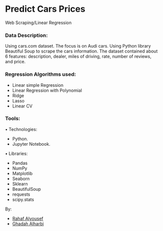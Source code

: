 # Predict Cars Prices
Web Scraping/Linear Regression

### Data Description:
Using cars.com dataset. The focus is on Audi cars. Using Python library Beautiful Soup to scrape the cars
information.
The dataset contained about 6 features: description, dealer, miles of driving, rate, number of reviews, and
price.

### Regression Algorithms used:
- Linear simple Regression
- Linear Regression with Polynomial
- Ridge
- Lasso
- Linear CV

### Tools:

• Technologies:
- Python.
- Jupyter Notebook.

• Libraries:
- Pandas
- NumPy
- Matplotlib
- Seaborn
- Sklearn
- BeautifulSoup
- requests
- scipy.stats

By:
- [Rahaf Alyousef](https://github.com/rahafkh1)
- [Ghadah Alharbi](https://github.com/ghadh-fr)
